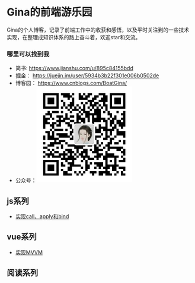 # Gina的前端游乐园

Gina的个人博客，记录了前端工作中的收获和感悟，以及平时关注到的一些技术实现，在整理成知识体系的路上奋斗着，欢迎star和交流。

###  哪里可以找到我
* 简书:  https://www.jianshu.com/u/895c84155bdd 
* 掘金： https://juejin.im/user/5934b3b22f301e006b0502de
* 博客园： https://www.cnblogs.com/BoatGina/
* 公众号：![公众号](https://github.com/BoatGina/Blog/blob/master/assets/qrcode.jpg)


## js系列

* [实现call、apply和bind](https://github.com/BoatGina/Blog/issues/1)

## vue系列

* [实现MVVM](https://github.com/BoatGina/Blog/issues/2)

## 阅读系列

